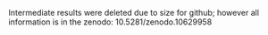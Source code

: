 Intermediate results were deleted due to size for github; however all information is in the zenodo: 10.5281/zenodo.10629958